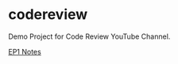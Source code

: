 # codereview
Demo Project for Code Review YouTube Channel.  

[EP1 Notes](https://docs.google.com/document/d/1Y3FI7IHGM3nBkf2FszqyGo5z13mpTWBzlvLZLV9Oy88/edit)
